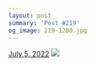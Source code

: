 ```yaml
---
layout: post
summary: 'Post #219'
og_image: 219-1280.jpg
---
```


<p>
  <time>
    <a href="/219">July 5, 2022</a>
  </time>
  <a href="/219">
    <img src="{{ site.assets_url }}/219-640.jpg" srcset="{{ site.assets_url }}/219-320.jpg 320w, {{ site.assets_url }}/219-640.jpg 640w, {{ site.assets_url }}/219-960.jpg 960w, {{ site.assets_url }}/219-1280.jpg 1280w" sizes="(min-width: 700px) 50vw, calc(100vw - 2rem)" />
  </a>
</p>
